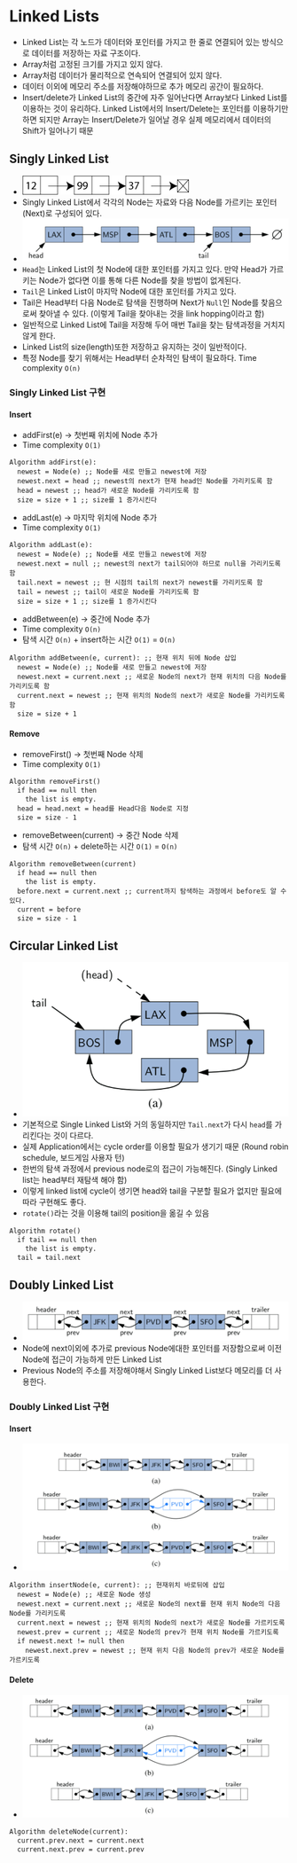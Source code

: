 # Linked Lists
  - Linked List는 각 노드가 데이터와 포인터를 가지고 한 줄로 연결되어 있는 방식으로 데이터를 저장하는 자료 구조이다.
  - Array처럼 고정된 크기를 가지고 있지 않다.
  - Array처럼 데이터가 물리적으로 연속되어 연결되어 있지 않다.
  - 데이터 이외에 메모리 주소를 저장해야하므로 추가 메모리 공간이 필요하다.
  - Insert/delete가 Linked List의 중간에 자주 일어난다면 Array보다 Linked List를 이용하는 것이 유리하다.
    Linked List에서의 Insert/Delete는 포인터를 이용하기만 하면 되지만 Array는 Insert/Delete가 일어날 경우 실제 메모리에서 데이터의 Shift가 일어나기 때문

## Singly Linked List
  - ![Singly linked list - wikipedia](./Singly_linked_list.png)
  - Singly Linked List에서 각각의 Node는 자료와 다음 Node를 가르키는 포인터(Next)로 구성되어 있다.
  - ![Head and Tail - DataStructure and Algorithm in Java, 6th Edition](./head-tail.png)
  - `Head`는 Linked List의 첫 Node에 대한 포인터를 가지고 있다. 만약 Head가 가르키는 Node가 없다면 이를 통해 다른 Node를 찾을 방법이 없게된다.
  - `Tail`은 Linked List이 마지막 Node에 대한 포인터를 가지고 있다.
  - Tail은 Head부터 다음 Node로 탐색을 진행하며 Next가 `Null`인 Node를 찾음으로써 찾아낼 수 있다. (이렇게 Tail을 찾아내는 것을 link hopping이라고 함)
  - 일반적으로 Linked List에 Tail을 저장해 두어 매번 Tail을 찾는 탐색과정을 거치지 않게 한다.
  - Linked List의 size(length)또한 저장하고 유지하는 것이 일반적이다.
  - 특정 Node를 찾기 위해서는 Head부터 순차적인 탐색이 필요하다. Time complexity `O(n)`

### Singly Linked List 구현
#### Insert
  - addFirst(e) -> 첫번째 위치에 Node 추가
  - Time complexity `O(1)`
  ```
  Algorithm addFirst(e):
    newest = Node(e) ;; Node를 새로 만들고 newest에 저장
    newest.next = head ;; newest의 next가 현재 head인 Node를 가리키도록 함
    head = newest ;; head가 새로운 Node를 가리키도록 함
    size = size + 1 ;; size를 1 증가시킨다
  ```

  - addLast(e) -> 마지막 위치에 Node 추가
  - Time complexity `O(1)`
  ```
  Algorithm addLast(e):
    newest = Node(e) ;; Node를 새로 만들고 newest에 저장
    newest.next = null ;; newest의 next가 tail되어야 하므로 null을 가리키도록 함
    tail.next = newest ;; 현 시점의 tail의 next가 newest를 가리키도록 함
    tail = newest ;; tail이 새로운 Node를 가리키도록 함
    size = size + 1 ;; size를 1 증가시킨다
  ```

  - addBetween(e) -> 중간에 Node 추가
  - Time complexity `O(n)`
  - 탐색 시간 `O(n)` + insert하는 시간 `O(1)` = `O(n)`
  ```
  Algorithm addBetween(e, current): ;; 현재 위치 뒤에 Node 삽입
    newest = Node(e) ;; Node를 새로 만들고 newest에 저장
    newest.next = current.next ;; 새로운 Node의 next가 현재 위치의 다음 Node를 가리키도록 함
    current.next = newest ;; 현재 위치의 Node의 next가 새로운 Node를 가리키도록 함
    size = size + 1
  ```

#### Remove
  - removeFirst() -> 첫번째 Node 삭제
  - Time complexity `O(1)`
  ```
  Algorithm removeFirst()
    if head == null then
      the list is empty.
    head = head.next = head를 Head다음 Node로 지정
    size = size - 1
  ```

  - removeBetween(current) -> 중간 Node 삭제
  - 탐색 시간 `O(n)` + delete하는 시간 `O(1)` = `O(n)`
  ```
  Algorithm removeBetween(current)
    if head == null then
      the list is empty.
    before.next = current.next ;; current까지 탐색하는 과정에서 before도 알 수 있다.
    current = before
    size = size - 1
  ```

## Circular Linked List
  - ![Circular Linked List - DataStructure and Algorithm in Java, 6th Edition](./circular.png)
  - 기본적으로 Single Linked List와 거의 동일하지만 `Tail.next`가 다시 `head`를 가리킨다는 것이 다르다.
  - 실제 Application에서는 cycle order를 이용할 필요가 생기기 때문 (Round robin schedule, 보드게임 사용자 턴)
  - 한번의 탐색 과정에서 previous node로의 접근이 가능해진다. (Singly Linked list는 head부터 재탐색 해야 함)
  - 이렇게 linked list에 cycle이 생기면 head와 tail을 구분할 필요가 없지만 필요에따라 구현해도 좋다.
  - `rotate()`라는 것을 이용해 tail의 position을 옮길 수 있음
  ```
  Algorithm rotate()
    if tail == null then
      the list is empty.
    tail = tail.next
  ```

## Doubly Linked List
  - ![Doubly Linked List - DataStructure and Algorithm in Java, 6th Edition](./doubly-linked-list.png)
  - Node에 next이외에 추가로 previous Node에대한 포인터를 저장함으로써 이전 Node에 접근이 가능하게 만든 Linked List
  - Previous Node의 주소를 저장해야해서 Singly Linked List보다 메모리를 더 사용한다.

### Doubly Linked List 구현
#### Insert
- ![Doubly Linked List Insert - DataStructure and Algorithm in Java, 6th Edition](./doubly-linked-insert.png)

```
Algorithm insertNode(e, current): ;; 현재위치 바로뒤에 삽입
  newest = Node(e) ;; 새로운 Node 생성
  newest.next = current.next ;; 새로운 Node의 next를 현재 위치 Node의 다음 Node를 가리키도록
  current.next = newest ;; 현재 위치의 Node의 next가 새로운 Node를 가르키도록
  newest.prev = current ;; 새로운 Node의 prev가 현재 위치 Node를 가르키도록
  if newest.next != null then
    newest.next.prev = newest ;; 현재 위치 다음 Node의 prev가 새로운 Node를 가르키도록
```

#### Delete
- ![Doubly Linked List Delete - DataStructure and Algorithm in Java, 6th Edition](./doubly-linked-delete.png)

```
Algorithm deleteNode(current):
  current.prev.next = current.next
  current.next.prev = current.prev
```
